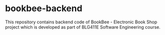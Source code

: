 # bookbee-backend
This repository contains backend code of BookBee - Electronic Book Shop project which is developed as part of BLG411E Software Engineering course.
